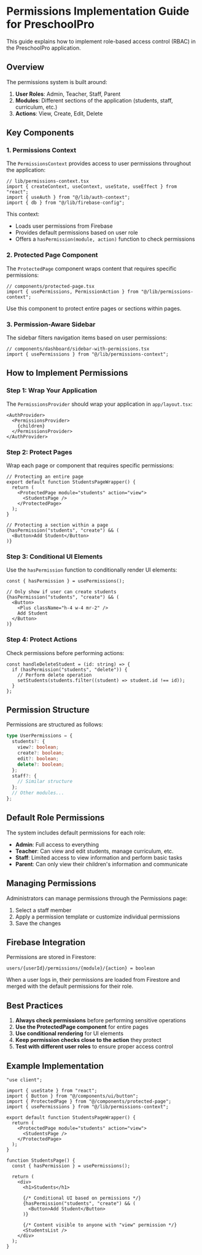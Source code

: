 # Permissions Implementation Guide for PreschoolPro

This guide explains how to implement role-based access control (RBAC) in the PreschoolPro application.

## Overview

The permissions system is built around:

1. **User Roles**: Admin, Teacher, Staff, Parent
2. **Modules**: Different sections of the application (students, staff, curriculum, etc.)
3. **Actions**: View, Create, Edit, Delete

## Key Components

### 1. Permissions Context

The `PermissionsContext` provides access to user permissions throughout the application:

```tsx
// lib/permissions-context.tsx
import { createContext, useContext, useState, useEffect } from "react";
import { useAuth } from "@/lib/auth-context";
import { db } from "@/lib/firebase-config";
```

This context:
- Loads user permissions from Firebase
- Provides default permissions based on user role
- Offers a `hasPermission(module, action)` function to check permissions

### 2. Protected Page Component

The `ProtectedPage` component wraps content that requires specific permissions:

```tsx
// components/protected-page.tsx
import { usePermissions, PermissionAction } from "@/lib/permissions-context";
```

Use this component to protect entire pages or sections within pages.

### 3. Permission-Aware Sidebar

The sidebar filters navigation items based on user permissions:

```tsx
// components/dashboard/sidebar-with-permissions.tsx
import { usePermissions } from "@/lib/permissions-context";
```

## How to Implement Permissions

### Step 1: Wrap Your Application

The `PermissionsProvider` should wrap your application in `app/layout.tsx`:

```tsx
<AuthProvider>
  <PermissionsProvider>
    {children}
  </PermissionsProvider>
</AuthProvider>
```

### Step 2: Protect Pages

Wrap each page or component that requires specific permissions:

```tsx
// Protecting an entire page
export default function StudentsPageWrapper() {
  return (
    <ProtectedPage module="students" action="view">
      <StudentsPage />
    </ProtectedPage>
  );
}

// Protecting a section within a page
{hasPermission("students", "create") && (
  <Button>Add Student</Button>
)}
```

### Step 3: Conditional UI Elements

Use the `hasPermission` function to conditionally render UI elements:

```tsx
const { hasPermission } = usePermissions();

// Only show if user can create students
{hasPermission("students", "create") && (
  <Button>
    <Plus className="h-4 w-4 mr-2" />
    Add Student
  </Button>
)}
```

### Step 4: Protect Actions

Check permissions before performing actions:

```tsx
const handleDeleteStudent = (id: string) => {
  if (hasPermission("students", "delete")) {
    // Perform delete operation
    setStudents(students.filter((student) => student.id !== id));
  }
};
```

## Permission Structure

Permissions are structured as follows:

```typescript
type UserPermissions = {
  students?: {
    view?: boolean;
    create?: boolean;
    edit?: boolean;
    delete?: boolean;
  };
  staff?: {
    // Similar structure
  };
  // Other modules...
};
```

## Default Role Permissions

The system includes default permissions for each role:

- **Admin**: Full access to everything
- **Teacher**: Can view and edit students, manage curriculum, etc.
- **Staff**: Limited access to view information and perform basic tasks
- **Parent**: Can only view their children's information and communicate

## Managing Permissions

Administrators can manage permissions through the Permissions page:

1. Select a staff member
2. Apply a permission template or customize individual permissions
3. Save the changes

## Firebase Integration

Permissions are stored in Firestore:

```
users/{userId}/permissions/{module}/{action} = boolean
```

When a user logs in, their permissions are loaded from Firestore and merged with the default permissions for their role.

## Best Practices

1. **Always check permissions** before performing sensitive operations
2. **Use the ProtectedPage component** for entire pages
3. **Use conditional rendering** for UI elements
4. **Keep permission checks close to the action** they protect
5. **Test with different user roles** to ensure proper access control

## Example Implementation

```tsx
"use client";

import { useState } from "react";
import { Button } from "@/components/ui/button";
import { ProtectedPage } from "@/components/protected-page";
import { usePermissions } from "@/lib/permissions-context";

export default function StudentsPageWrapper() {
  return (
    <ProtectedPage module="students" action="view">
      <StudentsPage />
    </ProtectedPage>
  );
}

function StudentsPage() {
  const { hasPermission } = usePermissions();
  
  return (
    <div>
      <h1>Students</h1>
      
      {/* Conditional UI based on permissions */}
      {hasPermission("students", "create") && (
        <Button>Add Student</Button>
      )}
      
      {/* Content visible to anyone with "view" permission */}
      <StudentsList />
    </div>
  );
}
``` 